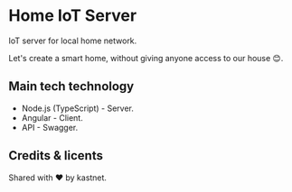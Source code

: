 # Home IoT Server
IoT server for local home network.

Let's create a smart home, without giving anyone access to our house 😊.

## Main tech technology

* Node.js (TypeScript) - Server.
* Angular - Client.
* API - Swagger.

## Credits & licents
Shared with ❤️ by kastnet.
